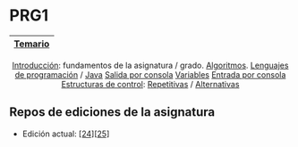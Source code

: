 # PRG1

<div align=center>

|[Temario](/temario/README.md)|
|-|
[Introducción](temario/00000-introduccion.md): fundamentos de la asignatura / grado.
[Algoritmos](temario/00100-algoritmos.md).
[Lenguajes de programación](temario/00200-lenguajesDeProgramacion.md) / [Java](temario/00300-java.md)
[Salida por consola](temario/00400-salidaJava.md)
[Variables](temario/00500-variables.md)
[Entrada por consola](temario/00600-entradaJava.md)
[Estructuras de control](temario/00700-estructurasDeControl.md): [Repetitivas](temario/00720-estructurasDeControlRepetitivas.md) / [Alternativas](temario/00710-estructurasDeControlAlternativas.md)

</div>

## Repos de ediciones de la asignatura

- Edición actual: [[24][25]](https://github.com/mmasias/24-25-PRG1)
